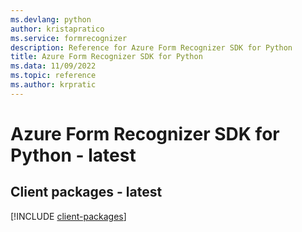 ```yaml
---
ms.devlang: python
author: kristapratico
ms.service: formrecognizer
description: Reference for Azure Form Recognizer SDK for Python
title: Azure Form Recognizer SDK for Python
ms.data: 11/09/2022
ms.topic: reference
ms.author: krpratic
---
```

# Azure Form Recognizer SDK for Python - latest

## Client packages - latest
[!INCLUDE [client-packages](form-recognizer-client-index.md)]